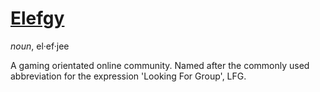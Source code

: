# [Elefgy](http://elefgy.com)
*noun*, el·ef·jee

A gaming orientated online community. Named after the commonly used abbreviation for the expression 'Looking For Group', LFG.
